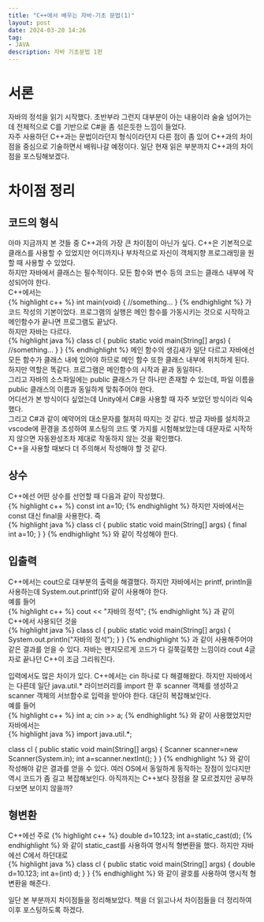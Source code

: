 ```yaml
---
title: "C++에서 배우는 자바-기초 문법(1)"
layout: post
date: 2024-03-20 14:26
tag:
- JAVA
description: 자바 기초문법 1편
---
```


# 서론
자바의 정석을 읽기 시작했다. 초반부라 그런지 대부분이 아는 내용이라 술술 넘어가는데 전체적으로 C를 기반으로 C#을 좀 섞은듯한 느낌이 들었다.  
자주 사용하던 C++과는 문법이라던지 형식이라던지 다른 점이 좀 있어 C++과의 차이점을 중심으로 기술하면서 배워나갈 예정이다. 일단 현재 읽은 부분까지 C++과의 차이점을 포스팅해보겠다.  

# 차이점 정리
  
## 코드의 형식
아마 지금까지 본 것들 중 C++과의 가장 큰 차이점이 아닌가 싶다. C++은 기본적으로 클래스를 사용할 수 있었지만 어디까지나 부차적으로 자신이 객체지향 프로그래밍을 원할 때 사용할 수 있었다.  
하지만 자바에서 클래스는 필수적이다. 모든 함수와 변수 등의 코드는 클래스 내부에 작성되어야 한다.  
C++에서는  
{% highlight c++ %}
int main(void) {
    //something...
}
{% endhighlight %}
가 코드 작성의 기본이었다. 프로그램의 실행은 메인 함수를 가동시키는 것으로 시작하고 메인함수가 끝나면 프로그램도 끝났다.  
하지만 자바는 다르다.  
{% highlight java %}
class cl {
    public static void main(String[] args) {
        //something...
    }
}
{% endhighlight %}
메인 함수의 생김새가 일단 다르고 자바에선 모든 함수가 클래스 내에 있어야 하므로 메인 함수 또한 클래스 내부에 위치하게 된다.  
하지만 역할은 똑같다. 프로그램은 메인함수의 시작과 끝과 동일하다.  
그리고 자바의 소스파일에는 public 클래스가 단 하나만 존재할 수 있는데, 파일 이름을 public 클래스의 이름과 동일하게 맞춰주어야 한다.  
어디선가 본 방식이다 싶었는데 Unity에서 C#을 사용할 때 자주 보았던 방식이라 익숙했다.  
그리고 C#과 같이 예약어의 대소문자를 철저히 따지는 것 같다. 방금 자바를 설치하고 vscode에 환경을 조성하여 포스팅의 코드 몇 가지를 시험해보았는데 대문자로 시작하지 않으면 자동완성조차 제대로 작동하지 않는 것을 확인했다.  
C++을 사용할 때보다 더 주의해서 작성해야 할 것 같다.

## 상수
C++에선 어떤 상수를 선언할 때 다음과 같이 작성했다.  
{% highlight c++ %}
const int a=10;
{% endhighlight %}
하지만 자바에서는 const 대신 final을 사용한다. 즉  
{% highlight java %}
class cl {
    public static void main(String[] args) {
        final int a=10;
    }
}
{% endhighlight %}
와 같이 작성해야 한다.  

## 입출력
C++에서는 cout으로 대부분의 출력을 해결했다. 하지만 자바에서는 printf, println을 사용하는데 System.out.printf()와 같이 사용해야 한다.  
예를 들어  
{% highlight c++ %}
cout << "자바의 정석";
{% endhighlight %}
과 같이 C++에서 사용되던 것을  
{% highlight java %}
class cl {
    public static void main(String[] args) {
        System.out.println("자바의 정석");
    }
}
{% endhighlight %}
과 같이 사용해주어야 같은 결과를 얻을 수 있다. 자바는 왠지모르게 코드가 다 길쭉길쭉한 느낌이라 cout 4글자로 끝나던 C++이 조금 그리워진다.  

입력에서도 많은 차이가 있다. C++에서는 cin 하나로 다 해결해왔다. 하지만 자바에서는 다른데 일단 java.util.* 라이브러리를 import 한 후 scanner 객체를 생성하고 scanner 객체의 서브함수로 입력을 받아야 한다. 대단히 복잡해보인다.  
예를 들어  
{% highlight c++ %}
int a;
cin >> a;
{% endhighlight %}
와 같이 사용했었지만 자바에서는  
{% highlight java %}
import java.util.*;

class cl {
    public static void main(String[] args) {
        Scanner scanner=new Scanner(System.in);
        int a=scanner.nextInt();
    }
}
{% endhighlight %}
와 같이 작성해야 같은 결과를 얻을 수 있다. 여러 OS에서 동일하게 동작하는 장점이 있다지만 역시 코드가 좀 길고 복잡해보인다. 아직까지는 C++보다 장점을 잘 모르겠지만 공부하다보면 보이지 않을까?  

## 형변환  
C++에선 주로 
{% highlight c++ %}
double d=10.123;
int a=static_cast<int>(d);
{% endhighlight %}
와 같이 static_cast를 사용하여 명시적 형변환을 했다. 하지만 자바에선 C에서 하던대로  
{% highlight java %}
class cl {
    public static void main(String[] args) {
        double d=10.123;
        int a=(int) d;
    }
}
{% endhighlight %}
와 같이 괄호를 사용하여 명시적 형변환을 해준다.

일단 본 부분까지 차이점들을 정리해보았다. 책을 더 읽고나서 차이점들을 더 정리하여 이후 포스팅하도록 하겠다.